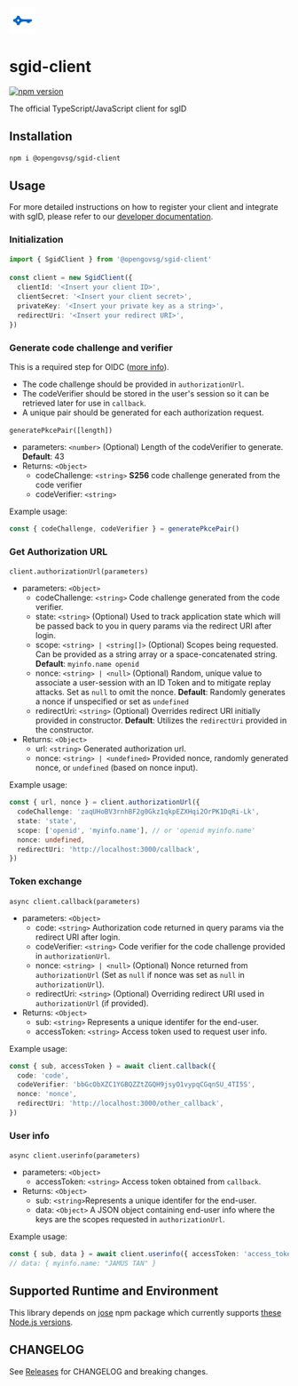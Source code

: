 ![](sgid-logo.png)

# sgid-client

[![npm version](https://badge.fury.io/js/@opengovsg%2Fsgid-client.svg)](https://badge.fury.io/js/@opengovsg%2Fsgid-client)

The official TypeScript/JavaScript client for sgID

## Installation

```bash
npm i @opengovsg/sgid-client
```

## Usage

For more detailed instructions on how to register your client and integrate with sgID, please refer to our [developer documentation](https://docs.id.gov.sg/).

### Initialization

```typescript
import { SgidClient } from '@opengovsg/sgid-client'

const client = new SgidClient({
  clientId: '<Insert your client ID>',
  clientSecret: '<Insert your client secret>',
  privateKey: '<Insert your private key as a string>',
  redirectUri: '<Insert your redirect URI>',
})
```

### Generate code challenge and verifier

This is a required step for OIDC ([more info](https://oauth.net/2/pkce/)).

- The code challenge should be provided in `authorizationUrl`.
- The codeVerifier should be stored in the user's session so it can be retrieved later for use in `callback`.
- A unique pair should be generated for each authorization request.

`generatePkcePair([length])`

- parameters: `<number>` (Optional) Length of the codeVerifier to generate. **Default**: 43
- Returns: `<Object>`
  - codeChallenge: `<string>` **S256** code challenge generated from the code verifier
  - codeVerifier: `<string>`

Example usage:

```typescript
const { codeChallenge, codeVerifier } = generatePkcePair()
```

### Get Authorization URL

`client.authorizationUrl(parameters)`

- parameters: `<Object>`
  - codeChallenge: `<string>` Code challenge generated from the code verifier.
  - state: `<string>` (Optional) Used to track application state which will be passed back to you in query params via the redirect URI after login.
  - scope: `<string> | <string[]>` (Optional) Scopes being requested. Can be provided as a string array or a space-concatenated string. **Default**: `myinfo.name openid`
  - nonce: `<string> | <null>` (Optional) Random, unique value to associate a user-session with an ID Token and to mitigate replay attacks. Set as `null` to omit the nonce. **Default**: Randomly generates a nonce if unspecified or set as `undefined`
  - redirectUri: `<string>` (Optional) Overrides redirect URI initially provided in constructor. **Default**: Utilizes the `redirectUri` provided in the constructor.
- Returns: `<Object>`
  - url: `<string>` Generated authorization url.
  - nonce: `<string> | <undefined>` Provided nonce, randomly generated nonce, or `undefined` (based on nonce input).

Example usage:

```typescript
const { url, nonce } = client.authorizationUrl({
  codeChallenge: 'zaqUHoBV3rnhBF2g0Gkz1qkpEZXHqi2OrPK1DqRi-Lk',
  state: 'state',
  scope: ['openid', 'myinfo.name'], // or 'openid myinfo.name'
  nonce: undefined,
  redirectUri: 'http://localhost:3000/callback',
})
```

### Token exchange

`async client.callback(parameters)`

- parameters: `<Object>`
  - code: `<string>` Authorization code returned in query params via the redirect URI after login.
  - codeVerifier: `<string>` Code verifier for the code challenge provided in `authorizationUrl`.
  - nonce: `<string> | <null>` (Optional) Nonce returned from `authorizationUrl` (Set as `null` if nonce was set as `null` in `authorizationUrl`).
  - redirectUri: `<string>` (Optional) Overriding redirect URI used in `authorizationUrl` (if provided).
- Returns: `<Object>`
  - sub: `<string>` Represents a unique identifer for the end-user.
  - accessToken: `<string>` Access token used to request user info.

Example usage:

```typescript
const { sub, accessToken } = await client.callback({
  code: 'code',
  codeVerifier: 'bbGcObXZC1YGBQZZtZGQH9jsyO1vypqCGqnSU_4TI5S',
  nonce: 'nonce',
  redirectUri: 'http://localhost:3000/other_callback',
})
```

### User info

`async client.userinfo(parameters)`

- parameters: `<Object>`
  - accessToken: `<string>` Access token obtained from `callback`.
- Returns: `<Object>`
  - sub: `<string>`Represents a unique identifer for the end-user.
  - data: `<Object>` A JSON object containing end-user info where the keys are the scopes requested in `authorizationUrl`.

Example usage:

```typescript
const { sub, data } = await client.userinfo({ accessToken: 'access_token' })
// data: { myinfo.name: "JAMUS TAN" }
```

## Supported Runtime and Environment

This library depends on [jose](https://www.npmjs.com/package/jose) npm package which currently supports [these Node.js versions](https://github.com/panva/jose/issues/262).

## CHANGELOG

See [Releases](https://github.com/opengovsg/sgid-client/releases) for CHANGELOG and breaking changes.
